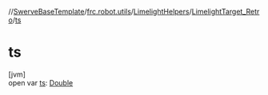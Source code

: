 //[SwerveBaseTemplate](../../../../index.md)/[frc.robot.utils](../../index.md)/[LimelightHelpers](../index.md)/[LimelightTarget_Retro](index.md)/[ts](ts.md)

# ts

[jvm]\
open var [ts](ts.md): [Double](https://kotlinlang.org/api/latest/jvm/stdlib/kotlin/-double/index.html)
